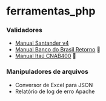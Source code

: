 # ferramentas_php

### Validadores
* [Manual Santander v4](https://cms.santander.com.br/sites/WPS/documentos/arq-cobranca-portugues-jul22/22-07-14_131739_h7815-layout-cobranca-cnab-240-posicoes-padrao-santander-multibanco-julho-2022-v4.pdf)
* [Manual Banco do Brasil Retorno](https://www.bb.com.br/docs/pub/emp/empl/dwn/Doc2628CBR643Pos7.pdf) 🔨
* [Manual Itaú CNAB400](https://download.itau.com.br/bankline/layout_cobranca_400bytes_cnab_itau.pdf) 🔨

### Manipuladores de arquivos
* Conversor de Excel para JSON
* Relatório de log de erro Apache
